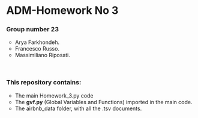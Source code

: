 <H1>ADM-Homework No 3</H3>

<H3>Group number 23</H3>
  <ul>
    <li type="circle">Arya Farkhondeh.</li>
    <li type="circle">Francesco Russo.</li>
    <li type="circle">Massimiliano Riposati.</li>
  </ul>
<br>
<H3>This repository contains:</H3>
  <ul>
    <li type="circle">The main Homework_3.py code</li>
    <li type="circle">The <b>gvf.py</b> (Global Variables and Functions) imported in the main code.</li>
    <li type="circle">The airbnb_data folder, with all the .tsv documents.</li>
  </ul>

#
